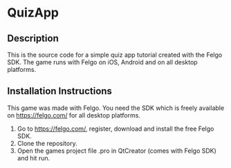 # QuizApp

## Description
This is the source code for a simple quiz app tutorial created with the Felgo SDK. The game runs with Felgo on iOS, Android and on all desktop platforms.

## Installation Instructions
This game was made with Felgo. You need the SDK which is freely available on https://felgo.com/ for all desktop platforms.

1. Go to https://felgo.com/, register, download and install the free Felgo SDK.
2. Clone the repository.
3. Open the games project file .pro in QtCreator (comes with Felgo SDK) and hit run.